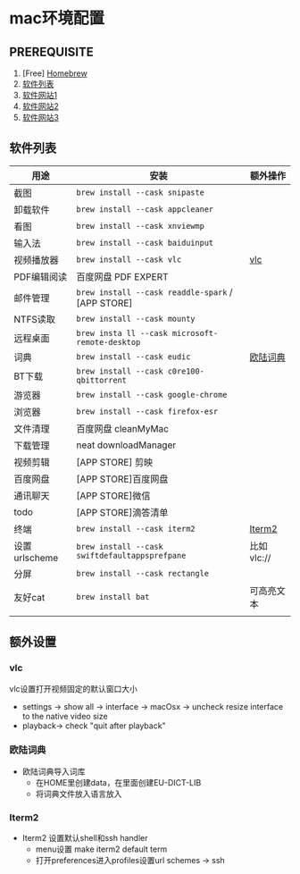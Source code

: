 # mac环境配置

## PREREQUISITE

1. [Free] [Homebrew](https://formulae.brew.sh/)
1. [软件列表](https://github.com/jaywcjlove/awesome-mac/blob/master/README-zh.md)
1. [软件网站1](https://nmac.to/now/)
1. [软件网站2](https://cmacked.com/)
1. [软件网站3](https://www.macbed.com/)



## 软件列表

| 用途          | 安装                                              | 额外操作              |
| ------------- | ------------------------------------------------- | --------------------- |
| 截图          | `brew install --cask snipaste`                    |                       |
| 卸载软件      | `brew install --cask appcleaner`                  |                       |
| 看图          | `brew install --cask xnviewmp`                    |                       |
| 输入法        | `brew install --cask baiduinput`                  |                       |
| 视频播放器    | `brew install --cask vlc`                         | [ vlc ](#vlc)         |
| PDF编辑阅读   | 百度网盘 PDF EXPERT                               |                       |
| 邮件管理      | `brew install --cask readdle-spark` / [APP STORE] |                       |
| NTFS读取      | `brew install --cask mounty`                      |                       |
| 远程桌面      | `brew insta ll --cask microsoft-remote-desktop`   |                       |
| 词典          | `brew install --cask eudic`                       | [欧陆词典](https://www.eudic.net/v4/en/app/eudic/) |
| BT下载        | `brew install --cask c0re100-qbittorrent`         |                       |
| 游览器        | `brew install --cask google-chrome `              |                       |
| 浏览器        | `brew install --cask firefox-esr`                 |                       |
| 文件清理      | 百度网盘 cleanMyMac                               |                       |
| 下载管理      | neat downloadManager                              |                       |
| 视频剪辑      | [APP STORE] 剪映                                  |                       |
| 百度网盘      | [APP STORE]百度网盘                               |                       |
| 通讯聊天      | [APP STORE]微信                                   |                       |
| todo          | [APP STORE]滴答清单                               |                       |
| 终端          | `brew install --cask iterm2`                      | [Iterm2](https://iterm2.com/) |
| 设置urlscheme | `brew install --cask swiftdefaultappsprefpane`    | 比如 vlc://           |
| 分屏          | `brew install --cask rectangle`                   |                       |
| 友好cat       | `brew install bat`                                | 可高亮文本            |
|               |                                                   |                       |



## 额外设置

### vlc

vlc设置打开视频固定的默认窗口大小
* settings -> show all -> interface -> macOsx -> uncheck resize interface to the native video size
* playback-> check "quit after playback"

### 欧陆词典

* 欧陆词典导入词库
  * 在HOME里创建data，在里面创建EU-DICT-LIB
  * 将词典文件放入语言放入

### Iterm2

* Iterm2 设置默认shell和ssh handler
  * menu设置 make iterm2 default term
  * 打开preferences进入profiles设置url schemes -> ssh